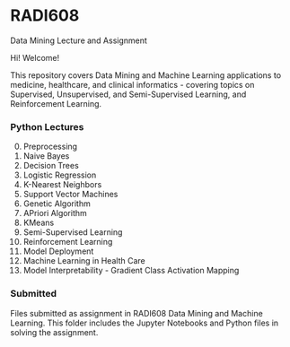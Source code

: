 # RADI608
Data Mining Lecture and Assignment

Hi! Welcome!

This repository covers Data Mining and Machine Learning applications to medicine, healthcare, and clinical informatics - covering topics on Supervised, Unsupervised, and Semi-Supervised Learning, and Reinforcement Learning.

### Python Lectures
0. Preprocessing
1. Naive Bayes
2. Decision Trees
3. Logistic Regression
4. K-Nearest Neighbors
5. Support Vector Machines
6. Genetic Algorithm
7. APriori Algorithm
8. KMeans
9. Semi-Supervised Learning
10. Reinforcement Learning
11. Model Deployment
12. Machine Learning in Health Care
13. Model Interpretability - Gradient Class Activation Mapping

### Submitted
Files submitted as assignment in RADI608 Data Mining and Machine Learning. This folder includes the Jupyter Notebooks and Python files in solving the assignment. 
